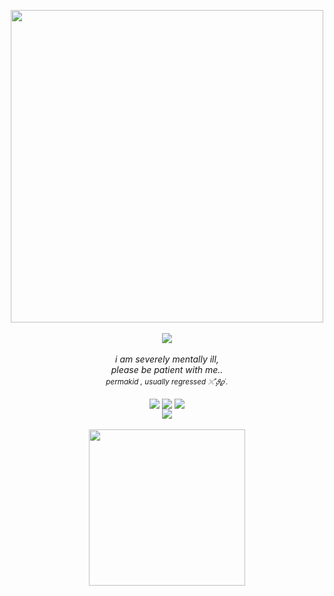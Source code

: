 <p align="center">
  <img align="center" width="500" src="https://gifcity.carrd.co/assets/images/gallery46/d67e5561.gif?v=e3c0bc0f">
    <br/>
    <br/>
  <img align="center" src="https://spotify-github-profile.kittinanx.com/api/view?uid=jayy2007&cover_image=true&theme=novatorem&show_offline=true&background_color=a366d5&interchange=true&bar_color=f13a8f&bar_color_cover=false">
    <br/>
    <br/>
    <i>i am severely mentally ill,
    <br/>
    please be patient with me..</i>
    <br/>
    <sub><i>permakid , usually regressed 𓏴˚̣̣̣𝜗𝜚˙.</i></sub>
    <br/>
    <br/>
  <img align="center" src="https://carcuvorous.carrd.co/assets/images/gallery17/7d648716.png?v=b471a82b">
  <img align="center" src="https://komarev.com/ghpvc/?username=swbspaac&color=f13a8f&style=plastic&label=ᛝ+ѵⅈƈʈ℩ɱȿ+꒷꒦++++++&abbreviated=true">
  <img align="center" src="https://carcuvorous.carrd.co/assets/images/gallery17/852945dc.png?v=b471a82b">
    <br/>
  <img align="center" src="https://carcuvorous.carrd.co/assets/images/gallery07/0aff8d2e.gif?v=b471a82b">
    <br/>
    <br/>
  <img align="center" width="250" src="https://carcuvorous.carrd.co/assets/images/gallery10/7f83e882.gif?v=b471a82b">
</p>

